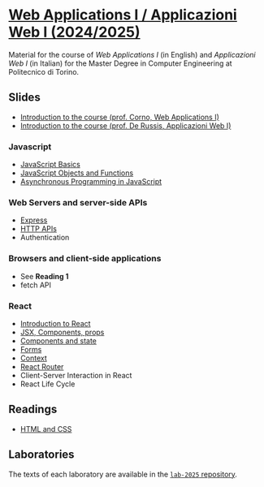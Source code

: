 # [Web Applications I / Applicazioni Web I (2024/2025)](https://github.com/polito-webapp1)

Material for the course of _Web Applications I_ (in English) and _Applicazioni Web I_ (in Italian) for the Master Degree in Computer Engineering at Politecnico di Torino.

## Slides

- [Introduction to the course (prof. Corno, Web Applications I)](./slide/00-intro-2025-WA1.pdf)
- [Introduction to the course (prof. De Russis, Applicazioni Web I)](./slide/00-intro-2025-AW1.pdf)

### Javascript

- [JavaScript Basics](./slide/1-01-javascript-basics.pdf)
- [JavaScript Objects and Functions](./slide/1-02-javascript-objects-functions.pdf)
- [Asynchronous Programming in JavaScript](./slide/1-03-javascript-async-programming.pdf)


### Web Servers and server-side APIs
- [Express](./slide/2-01-Express.pdf)
- [HTTP APIs](./slide/2-02-API.pdf)
- Authentication


### Browsers and client-side applications
- See **Reading 1**
- fetch API


### React
- [Introduction to React](./slide/4-01-React-intro.pdf)
- [JSX, Components, props](./slide/4-02-Elements-and-JSX.pdf)
- [Components and state](./slide/4-03-Components-and-state.pdf)
- [Forms](./slide/4-04-Forms.pdf)
- [Context](./slide/4-05-Context.pdf)
- [React Router](./slide/4-06-React-Router.pdf)
- Client-Server Interaction in React
- React Life Cycle

## Readings

- [HTML and CSS](./readings/3-0-reading-html-css.pdf)


## Laboratories
The texts of each laboratory are available in the [`lab-2025` repository](https://github.com/polito-webapp1/lab-2025).

